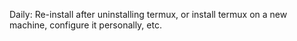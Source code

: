 Daily: Re-install after uninstalling termux, or install termux on a new machine, configure it personally, etc.
